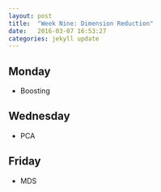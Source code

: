 ```yaml
---
layout: post
title:  "Week Nine: Dimension Reduction"
date:   2016-03-07 16:53:27
categories: jekyll update
---
```


## Monday
- Boosting

## Wednesday
- PCA

## Friday
- MDS